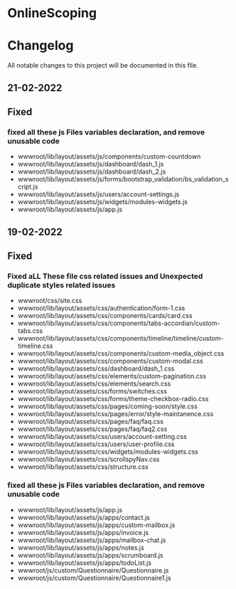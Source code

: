 # OnlineScoping
# Changelog
All notable changes to this project will be documented in this file.

## 21-02-2022

## Fixed 

### fixed all these js Files variables declaration, and remove unusable code  
- wwwroot/lib/layout/assets/js/components/custom-countdown 
- wwwroot/lib/layout/assets/js/dashboard/dash_1.js
- wwwroot/lib/layout/assets/js/dashboard/dash_2.js
- wwwroot/lib/layout/assets/js/forms/bootstrap_validation/bs_validation_script.js
- wwwroot/lib/layout/assets/js/users/account-settings.js
- wwwroot/lib/layout/assets/js/widgets/modules-widgets.js
- wwwroot/lib/layout/assets/js/app.js

## 19-02-2022

## Fixed

### Fixed aLL These file css related issues and  Unexpected duplicate styles related issues
- wwwroot/css/site.css
- wwwroot/lib/layout/assets/css/authentication/form-1.css
- wwwroot/lib/layout/assets/css/components/cards/card.css
- wwwroot/lib/layout/assets/css/components/tabs-accordian/custom-tabs.css
- wwwroot/lib/layout/assets/css/components/timeline/timeline/custom-timeline.css
- wwwroot/lib/layout/assets/css/components/custom-media_object.css
- wwwroot/lib/layout/assets/css/components/custom-modal.css
- wwwroot/lib/layout/assets/css/dashboard/dash_1.css
- wwwroot/lib/layout/assets/css/elements/custom-pagination.css
- wwwroot/lib/layout/assets/css/elements/search.css
- wwwroot/lib/layout/assets/css/forms/switches.css
- wwwroot/lib/layout/assets/css/forms/theme-checkbox-radio.css
- wwwroot/lib/layout/assets/css/pages/coming-soon/style.css
- wwwroot/lib/layout/assets/css/pages/error/style-maintanence.css
- wwwroot/lib/layout/assets/css/pages/faq/faq.css
- wwwroot/lib/layout/assets/css/pages/faq/faq2.css
- wwwroot/lib/layout/assets/css/users/account-setting.css
- wwwroot/lib/layout/assets/css/users/user-profile.css
- wwwroot/lib/layout/assets/css/widgets/modules-widgets.css
- wwwroot/lib/layout/assets/css/scrollspyNav.css
- wwwroot/lib/layout/assets/css/structure.css

### fixed all these js Files variables declaration, and remove unusable code  
- wwwroot/lib/layout/assets/js/app.js
- wwwroot/lib/layout/assets/js/apps/contact.js
- wwwroot/lib/layout/assets/js/apps/custom-mailbox.js
- wwwroot/lib/layout/assets/js/apps/invoice.js
- wwwroot/lib/layout/assets/js/apps/mailbox-chat.js
- wwwroot/lib/layout/assets/js/apps/notes.js
- wwwroot/lib/layout/assets/js/apps/scrumboard.js
- wwwroot/lib/layout/assets/js/apps/todoList.js
- wwwroot/js/custom/Questionnaire/Questionnaire.js   
- wwwroot/js/custom/Questionnaire/Questionnaire1.js  



